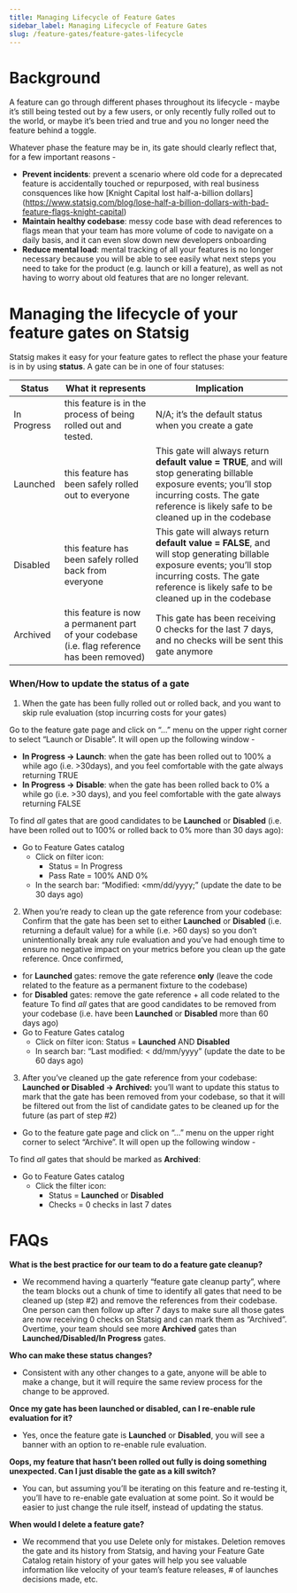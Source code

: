 ```yaml
---
title: Managing Lifecycle of Feature Gates
sidebar_label: Managing Lifecycle of Feature Gates
slug: /feature-gates/feature-gates-lifecycle
---
```


# Background

A feature can go through different phases throughout its lifecycle - maybe it’s still being tested out by a few users, or only recently fully rolled out to the world, or maybe it’s been tried and true and you no longer need the feature behind a toggle. 

Whatever phase the feature may be in, its gate should clearly reflect that, for a few important reasons - 

- **Prevent incidents**: prevent a scenario where old code for a deprecated feature is accidentally touched or repurposed, with real business consquences like how [Knight Capital lost half-a-billion dollars] (https://www.statsig.com/blog/lose-half-a-billion-dollars-with-bad-feature-flags-knight-capital)
- **Maintain healthy codebase**: messy code base with dead references to flags mean that your team has more volume of code to navigate on a daily basis, and it can even slow down new developers onboarding
- **Reduce mental load**: mental tracking of all your features is no longer necessary because you will be able to see easily what next steps you need to take for the product (e.g. launch or kill a feature), as well as not having to worry about old features that are no longer relevant.

# Managing the lifecycle of your feature gates on Statsig



Statsig makes it easy for your feature gates to reflect the phase your feature is in by using **status**. A gate can be in one of four statuses:


| Status | What it represents | Implication |
|-------------|-----------------------|---------|
| In Progress | this feature is in the process of being rolled out and tested. | N/A; it’s the default status when you create a gate |
| Launched |  this feature has been safely rolled out to everyone | This gate will always return **default value = TRUE**, and will stop generating billable exposure events; you’ll stop incurring costs. The gate reference is likely safe to be cleaned up in the codebase |
| Disabled       | this feature has been safely rolled back from everyone  | This gate will always return **default value = FALSE**, and will stop generating billable exposure events; you’ll stop incurring costs. The gate reference is likely safe to be cleaned up in the codebase |
| Archived  | this feature is now a permanent part of your codebase (i.e. flag reference has been removed) | This gate has been receiving 0 checks for the last 7 days, and no checks will be sent this gate anymore |

### When/How to update the status of a gate

1) When the gate has been fully rolled out or rolled back, and you want to skip rule evaluation (stop incurring costs for your gates)

Go to the feature gate page and click on “…” menu on the upper right corner to select “Launch or Disable”. It will open up the following window -
- **In Progress → Launch**: when the gate has been rolled out to 100% a while ago (i.e. >30days), and you feel comfortable with the gate always returning TRUE
- **In Progress → Disable**: when the gate has been rolled back to 0% a while go (i.e. >30 days), and you feel comfortable with the gate always returning FALSE


To find _all_ gates that are good candidates to be **Launched** or **Disabled** (i.e. have been rolled out to 100% or rolled back to 0% more than 30 days ago):
- Go to Feature Gates catalog
  - Click on filter icon:
    - Status = In Progress
    - Pass Rate = 100% AND 0%
  - In the search bar: “Modified: <mm/dd/yyyy;” (update the date to be 30 days ago)
  
  
2) When you’re ready to clean up the gate reference from your codebase:
Confirm that the gate has been set to either **Launched** or **Disabled** (i.e. returning a default value) for a while (i.e. >60 days) so you don’t unintentionally break any rule evaluation and you’ve had enough time to ensure no negative impact on your metrics before you clean up the gate reference. Once confirmed,
  - for **Launched** gates: remove the gate reference ****only**** (leave the code related to the feature as a permanent fixture to the codebase)
  - for **Disabled** gates: remove the gate reference + all code related to the feature
To find *all* gates that are good candidates to be removed from your codebase (i.e. have been **Launched** or **Disabled** more than 60 days ago)
  - Go to Feature Gates catalog
    - Click on filter icon: Status = **Launched** AND **Disabled**
    - In search bar: “Last modified: < dd/mm/yyyy” (update the date to be 60 days ago)
    
    
3) After you’ve cleaned up the gate reference from your codebase:
**Launched or Disabled → Archived:** you’ll want to update this status to mark that the gate has been removed from your codebase, so that it will be filtered out from the list of candidate gates to be cleaned up for the future (as part of step #2)
  - Go to the feature gate page and click on “…” menu on the upper right corner to select “Archive”. It will open up the following window -


To find _all_ gates that should be marked as **Archived**:
  - Go to Feature Gates catalog
    - Click the filter icon:
      - Status = **Launched** or **Disabled**
      - Checks = 0 checks in last 7 dates
      
# FAQs

**What is the best practice for our team to do a feature gate cleanup?**
- We recommend having a quarterly “feature gate cleanup party”, where the team blocks out a chunk of time to identify all gates that need to be cleaned up (step #2) and remove the references from their codebase. One person can then follow up after 7 days to make sure all those gates are now receiving 0 checks on Statsig and can mark them as “Archived”. Overtime, your team should see more **Archived** gates than **Launched/Disabled/In Progress** gates.

**Who can make these status changes?**
- Consistent with any other changes to a gate, anyone will be able to make a change, but it will require the same review process for the change to be approved.

**Once my gate has been launched or disabled, can I re-enable rule evaluation for it?**
- Yes, once the feature gate is **Launched** or **Disabled**, you will see a banner with an option to re-enable rule evaluation.

**Oops, my feature that hasn’t been rolled out fully is doing something unexpected. Can I just disable the gate as a kill switch?**
- You can, but assuming you’ll be iterating on this feature and re-testing it, you’ll have to re-enable gate evaluation at some point. So it would be easier to just change the rule itself, instead of updating the status.

**When would I delete a feature gate?**
- We recommend that you use Delete only for mistakes. Deletion removes the gate and its history from Statsig, and having your Feature Gate Catalog retain history of your gates will help you see valuable information like velocity of your team’s feature releases, # of launches decisions made, etc.
